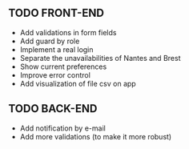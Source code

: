 

## TODO FRONT-END

- Add validations in form fields
- Add guard by role
- Implement a real login
- Separate the unavailabilities of Nantes and Brest
- Show current preferences
- Improve error control
- Add visualization of file csv on app

## TODO BACK-END

- Add notification by e-mail
- Add more validations (to make it more robust)

